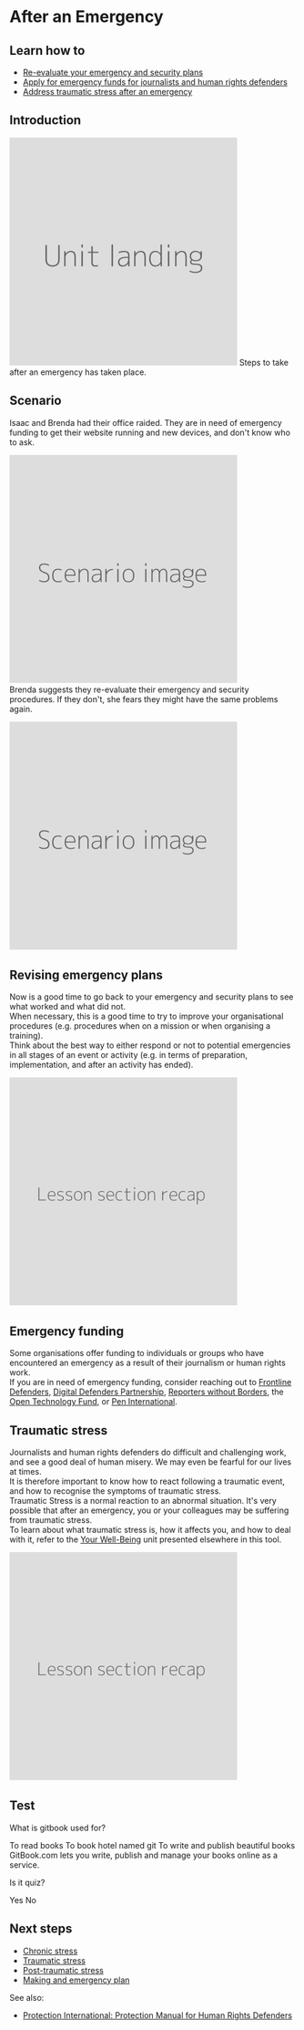 # After an Emergency
## Learn how to
- [Re-evaluate your emergency and security plans](en/topics/practice-1-emergencies/6-after/3-learn.md)
- [Apply for emergency funds for journalists and human rights defenders](en/topics/practice-1-emergencies/6-after/3-1-learn.md)
- [Address traumatic stress after an emergency](en/topics/practice-1-emergencies/6-after/3-2-learn.md)


## Introduction
![](unit.png)
Steps to take after an emergency has taken place.


## Scenario
Isaac and Brenda had their office raided. They are in need of emergency funding to get their website running and new devices, and don't know who to ask.

![](scenario.png)
<br>
Brenda suggests they re-evaluate their emergency and security procedures. If they don't, she fears they might have the same problems again.

![](scenario.png)


## Revising emergency plans
Now is a good time to go back to your emergency and security plans to see what worked and what did not.
<br>
When necessary, this is a good time to try to improve your organisational procedures (e.g. procedures when on a mission or when organising a training).
<br>
Think about the best way to either respond or not to potential emergencies in all stages of an event or activity (e.g. in terms of preparation, implementation, and after an activity has ended).

![](recap.png)


## Emergency funding
Some organisations offer funding to individuals or groups who have encountered an emergency as a result of their journalism or human rights work.
<br>
If you are in need of emergency funding, consider reaching out to [Frontline Defenders](https://www.frontlinedefenders.org/en), [Digital Defenders Partnership](https://www.digitaldefenders.org/), [Reporters without Borders](https://rsf.org/en), the [Open Technology Fund](https://www.opentech.fund/), or [Pen International](www.pen-international.org/).


## Traumatic stress
Journalists and human rights defenders do difficult and challenging work, and see a good deal of human misery. We may even be fearful for our lives at times.
<br>
It is therefore important to know how to react following a traumatic event, and how to recognise the symptoms of traumatic stress.
<br>
Traumatic Stress is a normal reaction to an abnormal situation. It's very possible that after an emergency, you or your colleagues may be suffering from traumatic stress.
<br>
To learn about what traumatic stress is, how it affects you, and how to deal with it, refer to the [Your Well-Being](en/topics/understand-2-security/2-your-well-being/index.html) unit presented elsewhere in this tool.

![](recap.png)


## Test
<quiz name="Gitbook Quiz">
    <question multiple>
        <p>What is gitbook used for?</p>
        <answer correct>To read books</answer>
        <answer>To book hotel named git</answer>
        <answer correct>To write and publish beautiful books</answer>
        <explanation>GitBook.com lets you write, publish and manage your books online as a service.</explanation>
    </question>
    <question>
        <p>Is it quiz?</p>
        <answer correct>Yes</answer>
        <answer>No</answer>
    </question>
</quiz>

## Next steps
- [Chronic stress](en/topics/understand-2-security/2-your-well-being/3-learn.md)
- [Traumatic stress](en/topics/understand-2-security/2-your-well-being/3-3-learn.md)
- [Post-traumatic stress](en/topics/understand-2-security/2-your-well-being/3-6-learn.md)
- [Making and emergency plan](en/topics/practice-2-planning/4-emergency-plan/1-1-intro.md)

See also:
* [Protection International: Protection Manual for Human Rights Defenders](https://protectioninternational.org/publications-protection-manual-for-human-rights-defenders/)


